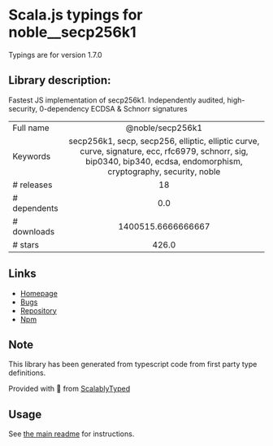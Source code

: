 
# Scala.js typings for noble__secp256k1

Typings are for version 1.7.0

## Library description:
Fastest JS implementation of secp256k1. Independently audited, high-security, 0-dependency ECDSA & Schnorr signatures

|                    |                 |
| ------------------ | :-------------: |
| Full name          | @noble/secp256k1 |
| Keywords           | secp256k1, secp, secp256, elliptic, elliptic curve, curve, signature, ecc, rfc6979, schnorr, sig, bip0340, bip340, ecdsa, endomorphism, cryptography, security, noble |
| # releases         | 18 |
| # dependents       | 0.0 |
| # downloads        | 1400515.6666666667 |
| # stars            | 426.0 |

## Links
- [Homepage](https://paulmillr.com/noble/)
- [Bugs](https://github.com/paulmillr/noble-secp256k1/issues)
- [Repository](https://github.com/paulmillr/noble-secp256k1)
- [Npm](https://www.npmjs.com/package/%40noble%2Fsecp256k1)
    


## Note
This library has been generated from typescript code from first party type definitions.

Provided with :purple_heart: from [ScalablyTyped](https://github.com/oyvindberg/ScalablyTyped)

## Usage
See [the main readme](../../readme.md) for instructions.



